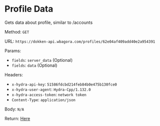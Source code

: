 # Profile Data

Gets data about profile, similar to /accounts

Method: `GET`

URL: `https://dokken-api.wbagora.com/profiles/62e04af409add40e2a954391`

Params:

 - `fields`: `server_data` (Optional)
 - `fields`: `data` (Optional)
 
Headers:

 - `x-hydra-api-key`: `51586fdcbd214feb84b0e475b130fce0`
 - `x-hydra-user-agent`: `Hydra-Cpp/1.132.0`
 - `x-hydra-access-token`: `network token`
 - `Content-Type`: `application/json`

Body: `N/A`

Return: [Here](response.json)
